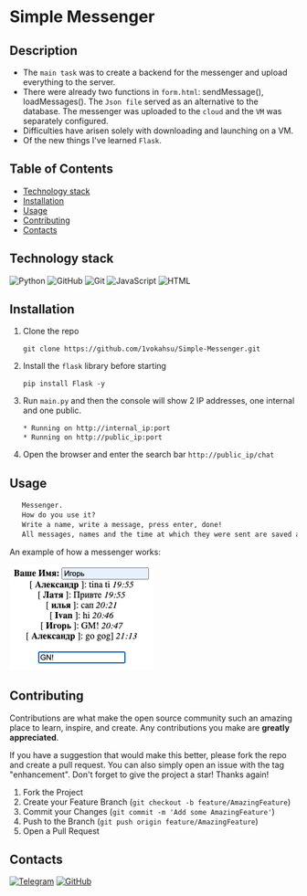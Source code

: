 # Simple Messenger

## Description
    
- The `main task` was to create a backend for the messenger and upload everything to the server.
- There were already two functions in `form.html`: sendMessage(), loadMessages(). The `Json file` served as an alternative to the database. The messenger was uploaded to the `cloud` and the `VM` was separately configured.
- Difficulties have arisen solely with downloading and launching on a VM.
- Of the new things I've learned `Flask`.

## Table of Contents 

- [Technology stack](#technology-stack)
- [Installation](#installation)
- [Usage](#usage)
- [Contributing](#contributing)
- [Contacts](#contacts)


## Technology stack
![Python](https://img.shields.io/badge/-Python-333?style=for-the-badge&logo=Python)
![GitHub](https://img.shields.io/badge/-GitHub-333?style=for-the-badge&logo=GitHub)
![Git](https://img.shields.io/badge/-Git-333?style=for-the-badge&logo=Git)
![JavaScript](https://img.shields.io/badge/-JavaScript-333?style=for-the-badge&logo=javascript)
![HTML](https://img.shields.io/badge/-HTML-333?style=for-the-badge&logo=html5)

## Installation

1. Clone the repo
   ```shell
   git clone https://github.com/1vokahsu/Simple-Messenger.git
   ```
2. Install the `flask` library before starting
   ```shell
   pip install Flask -y 
   ```
3. Run `main.py` and then the console will show 2 IP addresses, one internal and one public.
   ```shell
   * Running on http://internal_ip:port
   * Running on http://public_ip:port
   ```
4. Open the browser and enter the search bar `http://public_ip/chat`

## Usage

```markdown
   Messenger.
   How do you use it?
   Write a name, write a message, press enter, done!
   All messages, names and the time at which they were sent are saved and when restarted are loaded from json file.
```
An example of how a messenger works:

![alt text](images/screen_1.png)

## Contributing

Contributions are what make the open source community such an amazing place to learn, inspire, and create. Any contributions you make are **greatly appreciated**.

If you have a suggestion that would make this better, please fork the repo and create a pull request. You can also simply open an issue with the tag "enhancement".
Don't forget to give the project a star! Thanks again!

1. Fork the Project
2. Create your Feature Branch (`git checkout -b feature/AmazingFeature`)
3. Commit your Changes (`git commit -m 'Add some AmazingFeature'`)
4. Push to the Branch (`git push origin feature/AmazingFeature`)
5. Open a Pull Request

## Contacts

[![Telegram](https://img.shields.io/badge/-Telegram-333?style=for-the-badge&logo=telegram&logoColor=27A0D9)](https://t.me/svokahsu)
[![GitHub](https://img.shields.io/badge/-GitHub-333?style=for-the-badge&logo=GitHub&logoColor=fff)](https://github.com/1vokahsu)